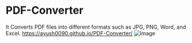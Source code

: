 # PDF-Converter
It Converts PDF files into different formats such as JPG, PNG, Word, and Excel.
https://ayush0090.github.io/PDF-Converter/
![image](https://github.com/ayush0090/PDF-Converter/assets/87262377/df0785eb-eeb2-4d78-91fd-c0c6467f5398)

